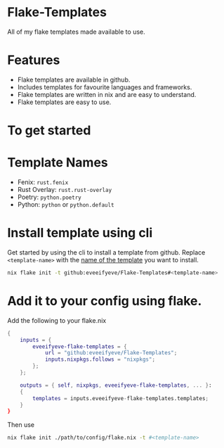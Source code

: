 # Flake-Templates
All of my flake templates made available to use.


# Features 
- Flake templates are available in github. 
- Includes templates for favourite languages and frameworks.
- Flake templates are written in nix and are easy to understand.
- Flake templates are easy to use.

# To get started

# Template Names

- Fenix: `rust.fenix`
- Rust Overlay: `rust.rust-overlay`
- Poetry: `python.poetry`
- Python: `python` or `python.default`

# Install template using cli
Get started by using the cli to install a template from github.
Replace `<template-name>` with the [name of the template](#template-names) you want to install.
```bash
nix flake init -t github:eveeifyeve/Flake-Templates#<template-name>
```

# Add it to your config using flake. 

Add the following to your flake.nix
```nix
{
    inputs = {
        eveeifyeve-flake-templates = {
            url = "github:eveeifyeve/Flake-Templates";
            inputs.nixpkgs.follows = "nixpkgs";
        };
    };

    outputs = { self, nixpkgs, eveeifyeve-flake-templates, ... }:
    {
        templates = inputs.eveeifyeve-flake-templates.templates;
    }
}
```

Then use 
```sh
nix flake init ./path/to/config/flake.nix -t #<template-name>
```